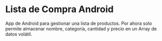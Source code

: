 # Lista de Compra Android
App de Android para gestionar una lista de productos. Por ahora solo permite almacenar nombre, categoría, cantidad y precio en un Array de datos volátil.
